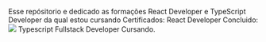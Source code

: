 Esse repósitorio e dedicado as formações React Developer e TypeScript Developer da qual estou cursando
Certificados:
React Developer Concluido: <img src="https://drive.google.com/drive/folders/1-YadCzmuLyNBAvA2Kcm0AdVI5QlM7Eue?usp=share_link" />
Typescript Fullstack Developer Cursando.
